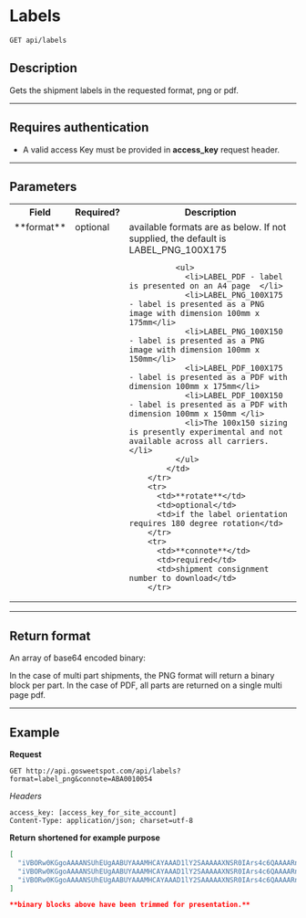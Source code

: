 # Labels

    GET api/labels

## Description
Gets the shipment labels in the requested format, png or pdf.

***

## Requires authentication
* A valid access Key must be provided in **access_key** request header.

***

## Parameters
<table>
      <tr>
        <th>Field</th>
        <th>Required?</th>
        <th>Description</th>
      </tr>
        <tr>
            <td valign="top">**format**</td>
            <td valign="top">optional</td>
            <td>
              available formats are as below. If not supplied, the default is LABEL_PNG_100X175  

              <ul>
                <li>LABEL_PDF - label is presented on an A4 page  </li>
                <li>LABEL_PNG_100X175 - label is presented as a PNG image with dimension 100mm x 175mm</li>
                <li>LABEL_PNG_100X150 - label is presented as a PNG image with dimension 100mm x 150mm</li>
                <li>LABEL_PDF_100X175 - label is presented as a PDF with dimension 100mm x 175mm</li>
                <li>LABEL_PDF_100X150 - label is presented as a PDF with dimension 100mm x 150mm </li>
                <li>The 100x150 sizing is presently experimental and not available across all carriers.</li>
              </ul>
            </td>
        </tr>
        <tr>
          <td>**rotate**</td>
          <td>optional</td>
          <td>if the label orientation requires 180 degree rotation</td>
        </tr>
        <tr>
          <td>**connote**</td>
          <td>required</td>
          <td>shipment consignment number to download</td>
        </tr>
</table>

***

## Return format
An array of base64 encoded binary:

In the case of multi part shipments, the PNG format will return a binary block per part.
In the case of PDF, all parts are returned on a single multi page pdf.
***

## Example
**Request**

    GET http://api.gosweetspot.com/api/labels?format=label_png&connote=ABA0010054

*Headers*

    access_key: [access_key_for_site_account]
    Content-Type: application/json; charset=utf-8


**Return** __shortened for example purpose__
``` json
[
  "iVBORw0KGgoAAAANSUhEUgAABUYAAAMHCAYAAAD1lY2SAAAAAXNSR0IArs4c6QAAAARnQU1BAACxjwv8YQUAAAAJcEhZcwAADsMAAA7DAcdvqGQAAP+lSURBVHhe7P0JtGX3ld\/3UbKk7pYlmW4pDiUPk",
  "iVBORw0KGgoAAAANSUhEUgAABUYAAAMHCAYAAAD1lY2SAAAAAXNSR0IArs4c6QAAAARnQU1BAACxjwv8YQUAAAAJcEhZcwAADsMAAA7DAcdvqGQAAP+lSURBVHhe7P0JtGXXnd\/3UbKk7pYlmW4pDiUPk",
  "iVBORw0KGgoAAAANSUhEUgAABUYAAAMHCAYAAAD1lY2SAAAAAXNSR0IArs4c6QAAAARnQU1BAACxjwv8YQUAAAAJcEhZcwAADsMAAA7DAcdvqGQAAP+lSURBVHhe7P0J9GXXld\/3UbKk7pYlmW4pDiUPk"
]

**binary blocks above have been trimmed for presentation.**

```

